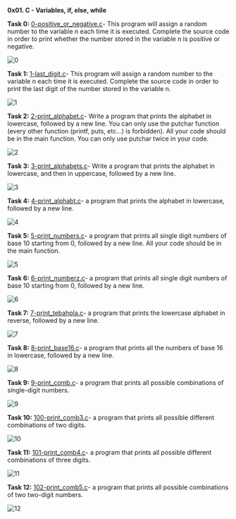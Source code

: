 **0x01. C - Variables, if, else, while**

**Task 0:** [0-positive_or_negative.c](https://github.com/Muthoni-Maryanne/alx-low_level_programming/blob/master/0x01-variables_if_else_while/0-positive_or_negative.c)- This program will assign a random number to the variable n each time it is executed. Complete the source code in order to print whether the number stored in the variable n is positive or negative.

![0](https://github.com/Muthoni-Maryanne/alx-low_level_programming/assets/107298263/456170ee-c166-40ae-a49e-9302ab6a6698)

**Task 1:** [1-last_digit.c](https://github.com/Muthoni-Maryanne/alx-low_level_programming/blob/master/0x01-variables_if_else_while/1-last_digit.c)- This program will assign a random number to the variable n each time it is executed. Complete the source code in order to print the last digit of the number stored in the variable n.

![1](https://github.com/Muthoni-Maryanne/alx-low_level_programming/assets/107298263/988195c5-0b29-4e74-a094-09ed34216be4)

**Task 2:** [2-print_alphabet.c](https://github.com/Muthoni-Maryanne/alx-low_level_programming/blob/master/0x01-variables_if_else_while/2-print_alphabet.c)- Write a program that prints the alphabet in lowercase, followed by a new line. You can only use the putchar function (every other function (printf, puts, etc…) is forbidden). All your code should be in the main function. You can only use putchar twice in your code.

![2](https://github.com/Muthoni-Maryanne/alx-low_level_programming/assets/107298263/319de61b-8e84-483c-b181-7de7d039d7cf)

**Task 3:** [3-print_alphabets.c](https://github.com/Muthoni-Maryanne/alx-low_level_programming/blob/master/0x01-variables_if_else_while/3-print_alphabets.c)- Write a program that prints the alphabet in lowercase, and then in uppercase, followed by a new line.

![3](https://github.com/Muthoni-Maryanne/alx-low_level_programming/assets/107298263/614792fe-8a5d-467b-90c2-e01d80719a47)

**Task 4:** [4-print_alphabt.c](https://github.com/Muthoni-Maryanne/alx-low_level_programming/blob/master/0x01-variables_if_else_while/4-print_alphabt.c)- a program that prints the alphabet in lowercase, followed by a new line.

![4](https://github.com/Muthoni-Maryanne/alx-low_level_programming/assets/107298263/cd8d3850-a03a-4de4-956b-5b1f33f9ea5e)

**Task 5:** [5-print_numbers.c](https://github.com/Muthoni-Maryanne/alx-low_level_programming/blob/master/0x01-variables_if_else_while/5-print_numbers.c)- a program that prints all single digit numbers of base 10 starting from 0, followed by a new line. All your code should be in the main function.

![5](https://github.com/Muthoni-Maryanne/alx-low_level_programming/assets/107298263/bc2dd8e7-e12f-46c5-86b5-4fe0bc87745f)

**Task 6:** [6-print_numberz.c](https://github.com/Muthoni-Maryanne/alx-low_level_programming/blob/master/0x01-variables_if_else_while/6-print_numberz.c)-  a program that prints all single digit numbers of base 10 starting from 0, followed by a new line.

![6](https://github.com/Muthoni-Maryanne/alx-low_level_programming/assets/107298263/c903003d-b4c7-4c4e-a7ba-9e9af9ae6c97)

**Task 7:** [7-print_tebahpla.c](https://github.com/Muthoni-Maryanne/alx-low_level_programming/blob/master/0x01-variables_if_else_while/7-print_tebahpla.c)- a program that prints the lowercase alphabet in reverse, followed by a new line.

![7](https://github.com/Muthoni-Maryanne/alx-low_level_programming/assets/107298263/994149b5-2539-4568-af6d-000a12e287a6)

**Task 8:** [8-print_base16.c](https://github.com/Muthoni-Maryanne/alx-low_level_programming/blob/master/0x01-variables_if_else_while/8-print_base16.c)- a program that prints all the numbers of base 16 in lowercase, followed by a new line.

![8](https://github.com/Muthoni-Maryanne/alx-low_level_programming/assets/107298263/ab85eae2-5a13-469e-a306-af2391f879ce)

**Task 9:** [9-print_comb.c](https://github.com/Muthoni-Maryanne/alx-low_level_programming/blob/master/0x01-variables_if_else_while/9-print_comb.c)- a program that prints all possible combinations of single-digit numbers.

![9](https://github.com/Muthoni-Maryanne/alx-low_level_programming/assets/107298263/a44d1501-2e92-458c-aa20-6f3e725575cb)

**Task 10:** [100-print_comb3.c](https://github.com/Muthoni-Maryanne/alx-low_level_programming/blob/master/0x01-variables_if_else_while/100-print_comb3.c)- a program that prints all possible different combinations of two digits.

![10](https://github.com/Muthoni-Maryanne/alx-low_level_programming/assets/107298263/46e0fea2-9734-4b59-9c91-5eda8341da49)

**Task 11:** [101-print_comb4.c](https://github.com/Muthoni-Maryanne/alx-low_level_programming/blob/master/0x01-variables_if_else_while/101-print_comb4.c)- a program that prints all possible different combinations of three digits.

![11](https://github.com/Muthoni-Maryanne/alx-low_level_programming/assets/107298263/a94db6e4-0a4c-4fb4-b197-017399cb2d8e)

**Task 12:** [102-print_comb5.c](https://github.com/Muthoni-Maryanne/alx-low_level_programming/blob/master/0x01-variables_if_else_while/102-print_comb5.c)- a program that prints all possible combinations of two two-digit numbers.

![12](https://github.com/Muthoni-Maryanne/alx-low_level_programming/assets/107298263/479411a3-170f-452e-80fd-b0f7e1bf63b5)





